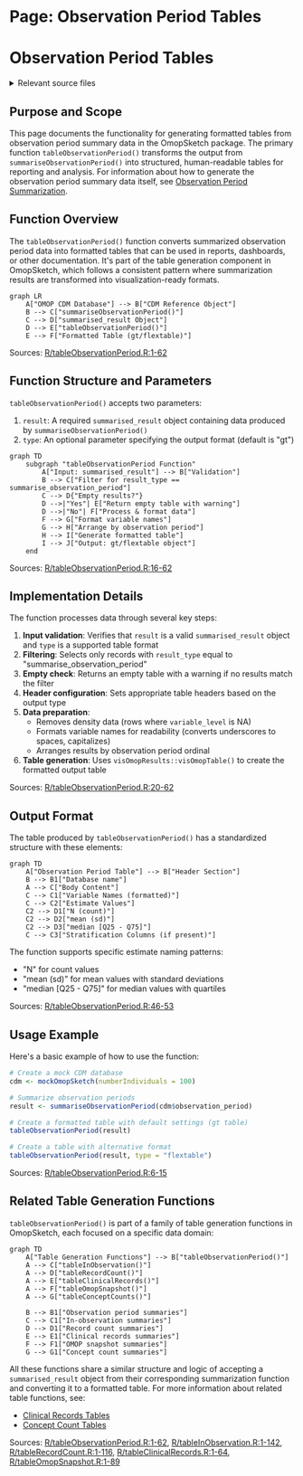 # Page: Observation Period Tables

# Observation Period Tables

<details>
<summary>Relevant source files</summary>

The following files were used as context for generating this wiki page:

- [R/tableClinicalRecords.R](R/tableClinicalRecords.R)
- [R/tableInObservation.R](R/tableInObservation.R)
- [R/tableObservationPeriod.R](R/tableObservationPeriod.R)
- [R/tableOmopSnapshot.R](R/tableOmopSnapshot.R)
- [R/tableRecordCount.R](R/tableRecordCount.R)
- [man/tableInObservation.Rd](man/tableInObservation.Rd)
- [man/tableRecordCount.Rd](man/tableRecordCount.Rd)

</details>



## Purpose and Scope

This page documents the functionality for generating formatted tables from observation period summary data in the OmopSketch package. The primary function `tableObservationPeriod()` transforms the output from `summariseObservationPeriod()` into structured, human-readable tables for reporting and analysis. For information about how to generate the observation period summary data itself, see [Observation Period Summarization](#3.2).

## Function Overview

The `tableObservationPeriod()` function converts summarized observation period data into formatted tables that can be used in reports, dashboards, or other documentation. It's part of the table generation component in OmopSketch, which follows a consistent pattern where summarization results are transformed into visualization-ready formats.

```mermaid
graph LR
    A["OMOP CDM Database"] --> B["CDM Reference Object"]
    B --> C["summariseObservationPeriod()"]
    C --> D["summarised_result Object"]
    D --> E["tableObservationPeriod()"]
    E --> F["Formatted Table (gt/flextable)"]
```

Sources: [R/tableObservationPeriod.R:1-62]()

## Function Structure and Parameters

`tableObservationPeriod()` accepts two parameters:

1. `result`: A required `summarised_result` object containing data produced by `summariseObservationPeriod()`
2. `type`: An optional parameter specifying the output format (default is "gt")

```mermaid
graph TD
    subgraph "tableObservationPeriod Function"
        A["Input: summarised_result"] --> B["Validation"]
        B --> C["Filter for result_type == summarise_observation_period"]
        C --> D{"Empty results?"}
        D -->|"Yes"| E["Return empty table with warning"]
        D -->|"No"| F["Process & format data"]
        F --> G["Format variable names"]
        G --> H["Arrange by observation period"]
        H --> I["Generate formatted table"]
        I --> J["Output: gt/flextable object"]
    end
```

Sources: [R/tableObservationPeriod.R:16-62]()

## Implementation Details

The function processes data through several key steps:

1. **Input validation**: Verifies that `result` is a valid `summarised_result` object and `type` is a supported table format
2. **Filtering**: Selects only records with `result_type` equal to "summarise_observation_period"
3. **Empty check**: Returns an empty table with a warning if no results match the filter
4. **Header configuration**: Sets appropriate table headers based on the output type
5. **Data preparation**: 
   - Removes density data (rows where `variable_level` is NA)
   - Formats variable names for readability (converts underscores to spaces, capitalizes)
   - Arranges results by observation period ordinal
6. **Table generation**: Uses `visOmopResults::visOmopTable()` to create the formatted output table

Sources: [R/tableObservationPeriod.R:20-62]()

## Output Format

The table produced by `tableObservationPeriod()` has a standardized structure with these elements:

```mermaid
graph TD
    A["Observation Period Table"] --> B["Header Section"]
    B --> B1["Database name"]
    A --> C["Body Content"]
    C --> C1["Variable Names (formatted)"]
    C --> C2["Estimate Values"]
    C2 --> D1["N (count)"]
    C2 --> D2["mean (sd)"]
    C2 --> D3["median [Q25 - Q75]"]
    C --> C3["Stratification Columns (if present)"]
```

The function supports specific estimate naming patterns:
- "N" for count values
- "mean (sd)" for mean values with standard deviations
- "median [Q25 - Q75]" for median values with quartiles

Sources: [R/tableObservationPeriod.R:46-53]()

## Usage Example

Here's a basic example of how to use the function:

```r
# Create a mock CDM database
cdm <- mockOmopSketch(numberIndividuals = 100)

# Summarize observation periods
result <- summariseObservationPeriod(cdm$observation_period)

# Create a formatted table with default settings (gt table)
tableObservationPeriod(result)

# Create a table with alternative format
tableObservationPeriod(result, type = "flextable")
```

Sources: [R/tableObservationPeriod.R:6-15]()

## Related Table Generation Functions

`tableObservationPeriod()` is part of a family of table generation functions in OmopSketch, each focused on a specific data domain:

```mermaid
graph TD
    A["Table Generation Functions"] --> B["tableObservationPeriod()"]
    A --> C["tableInObservation()"]
    A --> D["tableRecordCount()"]
    A --> E["tableClinicalRecords()"]
    A --> F["tableOmopSnapshot()"]
    A --> G["tableConceptCounts()"]
    
    B --> B1["Observation period summaries"]
    C --> C1["In-observation summaries"]
    D --> D1["Record count summaries"]
    E --> E1["Clinical records summaries"]
    F --> F1["OMOP snapshot summaries"]
    G --> G1["Concept count summaries"]
```

All these functions share a similar structure and logic of accepting a `summarised_result` object from their corresponding summarization function and converting it to a formatted table. For more information about related table functions, see:

- [Clinical Records Tables](#5.1)
- [Concept Count Tables](#5.3)

Sources: [R/tableObservationPeriod.R:1-62](), [R/tableInObservation.R:1-142](), [R/tableRecordCount.R:1-116](), [R/tableClinicalRecords.R:1-64](), [R/tableOmopSnapshot.R:1-89]()